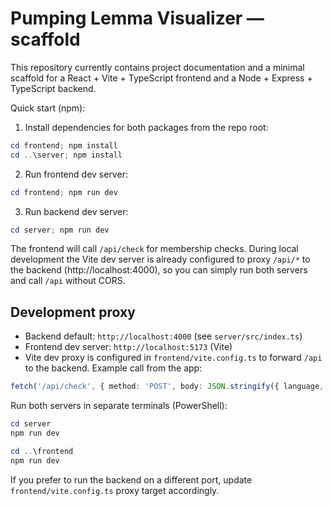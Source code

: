 # Pumping Lemma Visualizer — scaffold

This repository currently contains project documentation and a minimal scaffold for a React + Vite + TypeScript frontend and a Node + Express + TypeScript backend.

Quick start (npm):

1. Install dependencies for both packages from the repo root:

```powershell
cd frontend; npm install
cd ..\server; npm install
```

2. Run frontend dev server:

```powershell
cd frontend; npm run dev
```

3. Run backend dev server:

```powershell
cd server; npm run dev
```

The frontend will call `/api/check` for membership checks. During local development the Vite dev server is already configured to proxy `/api/*` to the backend (http://localhost:4000), so you can simply run both servers and call `/api` without CORS.

Development proxy
-----------------

- Backend default: `http://localhost:4000` (see `server/src/index.ts`)
- Frontend dev server: `http://localhost:5173` (Vite)
- Vite dev proxy is configured in `frontend/vite.config.ts` to forward `/api` to the backend. Example call from the app:

```ts
fetch('/api/check', { method: 'POST', body: JSON.stringify({ language, string }), headers: { 'Content-Type': 'application/json' } })
```

Run both servers in separate terminals (PowerShell):

```powershell
cd server
npm run dev

cd ..\frontend
npm run dev
```

If you prefer to run the backend on a different port, update `frontend/vite.config.ts` proxy target accordingly.
